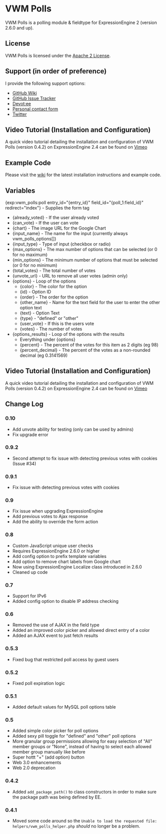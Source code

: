 # VWM Polls

VWM Polls is a polling module & fieldtype for ExpressionEngine 2 (version 2.6.0 and up).

## License

VWM Polls is licensed under the [Apache 2 License](http://www.apache.org/licenses/LICENSE-2.0.html).

## Support (in order of preference)

I provide the following support options:

* [GitHub Wiki](https://github.com/vmichnowicz/vwm_polls/wiki)
* [GitHub Issue Tracker](https://github.com/vmichnowicz/vwm_polls/issues)
* [Devot:ee](http://devot-ee.com/add-ons/vwm-polls)
* [Personal contact form](http://www.vmichnowicz.com/contact)
* [Twitter](http://twitter.com/vmichnowicz)

## Video Tutorial (Installation and Configuration)

A quick video tutorial detailing the installation and configuration of VWM Polls (version 0.4.2) on ExpressionEngine 2.4 can be found on [Vimeo](http://vimeo.com/vmichnowicz/vwm-polls-installation-and-configuration)

## Example Code

Please visit the [wiki](https://github.com/vmichnowicz/vwm_polls/wiki) for the latest installation instructions and example code.

## Variables
{exp:vwm_polls:poll entry_id="{entry_id}" field_id="{poll_1:field_id}" redirect="index"} - Supplies the form tag
* {already_voted} - If the user already voted
* {can_vote} - If the user can vote
* {chart} - The image URL for the Google Chart
* {input_name} - The name for the input (currently always vwm_polls_options[])
* {input_type} - Type of input (checkbox or radio)
* {max_options} - The max number of options that can be selected (or 0 for no maximum)
* {min_options} - The minimum number of options that must be selected (or 0 for no minimum)
* {total_votes} - The total number of votes
* {unvote_url} - URL to remove all user votes (admin only)
* {options} - Loop of the options
	* {color} - The color for the option
	* {id} - Option ID
	* {order} - The order for the option
	* {other_name} - Name for the text field for the user to enter the other option text
	* {text} - Option Text
	* {type} - "defined" or "other"
	* {user_vote} - If this is the users vote
	* {votes} - The number of votes
* {options_results} - Loop of the options with the results
	* Everything under {options}
	* {percent} - The percent of the votes for this item as 2 digits (eg 98)
	* {percent_decimal} - The percent of the votes as a non-rounded decimal (eg 0.3141569)


## Video Tutorial (Installation and Configuration)

A quick video tutorial detailing the installation and configuration of VWM Polls (version 0.4.2) on ExpressionEngine 2.4 can be found on [Vimeo](http://vimeo.com/vmichnowicz/vwm-polls-installation-and-configuration)

## Change Log

### 0.10

* Add unvote ability for testing (only can be used by admins)
* Fix upgrade error

### 0.9.2

* Second attempt to fix issue with detecting previous votes with cookies (Issue #34)

### 0.9.1

* Fix issue with detecting previous votes with cookies

### 0.9

* Fix issue when upgrading ExpressionEngine
* Add previous votes to Ajax response
* Add the ability to override the form action

### 0.8

* Custom JavaScript unique user checks
* Requires ExpressionEngine 2.6.0 or higher
* Add config option to prefix template variables
* Add option to remove chart labels from Google chart
* Now using ExpressionEngine Localize class introduced in 2.6.0
* Cleaned up code

### 0.7

* Support for IPv6
* Added config option to disable IP address checking

### 0.6

* Removed the use of AJAX in the field type
* Added an improved color picker and allowed direct entry of a color
* Added an AJAX event to just fetch results

### 0.5.3

* Fixed bug that restricted poll access by guest users

### 0.5.2

* Fixed poll expiration logic

### 0.5.1

* Added default values for MySQL poll options table

### 0.5

* Added simple color picker for poll options
* Added sexy pill toggle for "defined" and "other" poll options
* More granular group permissions allowing for easy selection of "All" member groups or "None", instead of having to select each allowed member group manually like before
* Super hottt "+" (add option) button
* Web 3.0 enhancements
* Web 2.0 deprecation

### 0.4.2

* Added `add_package_path()` to class constructors in order to make sure the package path was being defined by EE.

### 0.4.1

* Moved some code around so the `Unable to load the requested file: helpers/vwm_polls_helper.php` *should* no longer be a problem.
